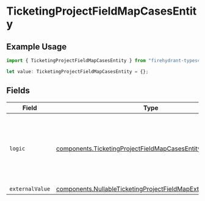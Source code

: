 # TicketingProjectFieldMapCasesEntity

## Example Usage

```typescript
import { TicketingProjectFieldMapCasesEntity } from "firehydrant-typescript-sdk/models/components";

let value: TicketingProjectFieldMapCasesEntity = {};
```

## Fields

| Field                                                                                                                                            | Type                                                                                                                                             | Required                                                                                                                                         | Description                                                                                                                                      |
| ------------------------------------------------------------------------------------------------------------------------------------------------ | ------------------------------------------------------------------------------------------------------------------------------------------------ | ------------------------------------------------------------------------------------------------------------------------------------------------ | ------------------------------------------------------------------------------------------------------------------------------------------------ |
| `logic`                                                                                                                                          | [components.TicketingProjectFieldMapCasesEntityLogic](../../models/components/ticketingprojectfieldmapcasesentitylogic.md)                       | :heavy_minus_sign:                                                                                                                               | An unstructured object of key/value pairs describing the logic for applying the rule.                                                            |
| `externalValue`                                                                                                                                  | [components.NullableTicketingProjectFieldMapExternalValueEntity](../../models/components/nullableticketingprojectfieldmapexternalvalueentity.md) | :heavy_minus_sign:                                                                                                                               | N/A                                                                                                                                              |